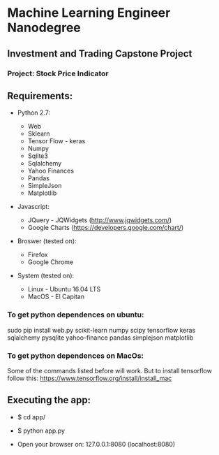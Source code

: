 # Machine Learning Engineer Nanodegree
## Investment and Trading Capstone Project
### Project: Stock Price Indicator


## Requirements:

* Python 2.7:
    * Web
    * Sklearn
    * Tensor Flow - keras
    * Numpy
    * Sqlite3
    * Sqlalchemy
    * Yahoo Finances
    * Pandas
    * SimpleJson
    * Matplotlib

* Javascript:
    * JQuery - JQWidgets (http://www.jqwidgets.com/)
    * Google Charts (https://developers.google.com/chart/)

* Broswer (tested on):
    *  Firefox
    *  Google Chrome

* System (tested on):
    * Linux - Ubuntu 16.04 LTS
    * MacOS - El Capitan

### To get python dependences on ubuntu:

sudo pip install web.py scikit-learn numpy scipy tensorflow keras sqlalchemy pysqlite yahoo-finance pandas simplejson matplotlib

### To get python dependences on MacOs:

Some of the commands listed before will work. But to install tensorflow follow this: https://www.tensorflow.org/install/install_mac

## Executing the app:
* $ cd app/
* $ python app.py

* Open your browser on: 127.0.0.1:8080 (localhost:8080) 
